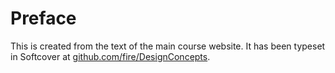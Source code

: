 # Preface

This is created from the text of the main course website. It has been typeset in Softcover at [github.com/fire/DesignConcepts](https://github.com/fire/DesignConcepts).
